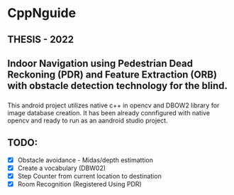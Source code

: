 # CppNguide
## THESIS - 2022
## Indoor Navigation using Pedestrian Dead Reckoning (PDR) and Feature Extraction (ORB) with obstacle detection technology for the blind. 
### 
This android project utilizes native c++ in opencv and DBOW2 library for image database creation.
It has been already connfigured with native opencv and ready to run as an aandroid studio project.
## TODO:
- [X] Obstacle avoidance - Midas/depth estimattion
- [x] Create a vocabulary (DBW02)
- [x] Step Counter from current location to destination
- [x] Room Recognition (Registered Using PDR)
##
##
